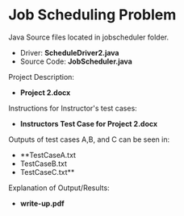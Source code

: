 # Job Scheduling Problem

Java Source files located in jobscheduler folder.
  * Driver: **ScheduleDriver2.java**
  * Source Code: **JobScheduler.java**

Project Description: 
  * **Project 2.docx**

Instructions for Instructor's test cases:   
  * **Instructors Test Case for Project 2.docx**

Outputs of test cases A,B, and C can be seen in: 
  * **TestCaseA.txt
  * TestCaseB.txt
  * TestCaseC.txt**
  
Explanation of Output/Results:
  * **write-up.pdf**
